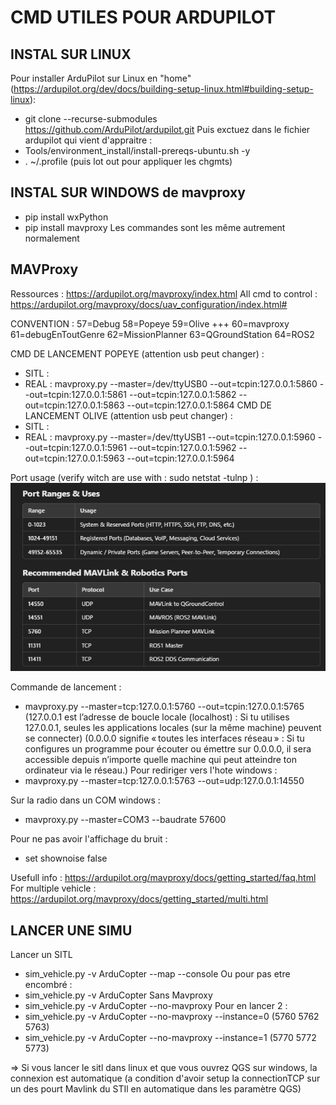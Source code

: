 # CMD UTILES POUR ARDUPILOT

## INSTAL SUR LINUX
Pour installer ArduPilot sur Linux en "home" (https://ardupilot.org/dev/docs/building-setup-linux.html#building-setup-linux):
 - git clone  --recurse-submodules https://github.com/ArduPilot/ardupilot.git
Puis exctuez dans le fichier ardupilot qui vient d'appraitre :
 - Tools/environment_install/install-prereqs-ubuntu.sh -y
 - . ~/.profile (puis lot out pour appliquer les chgmts)

## INSTAL SUR WINDOWS de mavproxy
 - pip install wxPython
 - pip install mavproxy
Les commandes sont les même autrement normalement

## MAVProxy
Ressources : https://ardupilot.org/mavproxy/index.html
All cmd to control : https://ardupilot.org/mavproxy/docs/uav_configuration/index.html#

CONVENTION : 57=Debug 58=Popeye 59=Olive +++ 60=mavproxy 61=debugEnToutGenre 62=MissionPlanner 63=QGroundStation 64=ROS2

CMD DE LANCEMENT POPEYE (attention usb peut changer) :
 - SITL : 
 - REAL : mavproxy.py --master=/dev/ttyUSB0 --out=tcpin:127.0.0.1:5860 --out=tcpin:127.0.0.1:5861 --out=tcpin:127.0.0.1:5862 --out=tcpin:127.0.0.1:5863 --out=tcpin:127.0.0.1:5864
CMD DE LANCEMENT OLIVE (attention usb peut changer) :
 - SITL : 
 - REAL : mavproxy.py --master=/dev/ttyUSB1 --out=tcpin:127.0.0.1:5960 --out=tcpin:127.0.0.1:5961 --out=tcpin:127.0.0.1:5962 --out=tcpin:127.0.0.1:5963 --out=tcpin:127.0.0.1:5964

Port usage (verify witch are use with : sudo netstat -tulnp
) : 
![alt text](image-1.png)

Commande de lancement :
 - mavproxy.py --master=tcp:127.0.0.1:5760 --out=tcpin:127.0.0.1:5765
(127.0.0.1 est l’adresse de boucle locale (localhost) : Si tu utilises 127.0.0.1, seules les applications locales (sur la même machine) peuvent se connecter)
(0.0.0.0 signifie « toutes les interfaces réseau » : Si tu configures un programme pour écouter ou émettre sur 0.0.0.0, il sera accessible depuis n’importe quelle machine qui peut atteindre ton ordinateur via le réseau.)
Pour rediriger vers l'hote windows :
 - mavproxy.py --master=tcp:127.0.0.1:5763 --out=udp:127.0.0.1:14550

Sur la radio dans un COM windows :
 - mavproxy.py --master=COM3 --baudrate 57600

Pour ne pas avoir l'affichage du bruit :
 - set shownoise false

Usefull info : https://ardupilot.org/mavproxy/docs/getting_started/faq.html
For multiple vehicle : https://ardupilot.org/mavproxy/docs/getting_started/multi.html

## LANCER UNE SIMU
Lancer un SITL
 - sim_vehicle.py -v ArduCopter --map --console
Ou pour pas etre encombré :
 - sim_vehicle.py -v ArduCopter
Sans Mavproxy
 - sim_vehicle.py -v ArduCopter --no-mavproxy
Pour en lancer 2 :
 - sim_vehicle.py -v ArduCopter --no-mavproxy --instance=0 (5760 5762 5763)
 - sim_vehicle.py -v ArduCopter --no-mavproxy --instance=1 (5770 5772 5773)

=> Si vous lancer le sitl dans linux et que vous ouvrez QGS sur windows, la connexion est automatique (a condition d'avoir setup la connectionTCP sur un des pourt Mavlink du STIl en automatique dans les paramètre QGS)



